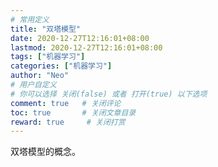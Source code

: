 ```yaml
---
# 常用定义
title: "双塔模型"
date: 2020-12-27T12:16:01+08:00
lastmod: 2020-12-27T12:16:01+08:00
tags: ["机器学习"] 
categories: ["机器学习"]             
author: "Neo"          
# 用户自定义
# 你可以选择 关闭(false) 或者 打开(true) 以下选项
comment: true   # 关闭评论
toc: true       # 关闭文章目录
reward: true	 # 关闭打赏
---
```

双塔模型的概念。

<!--more-->

